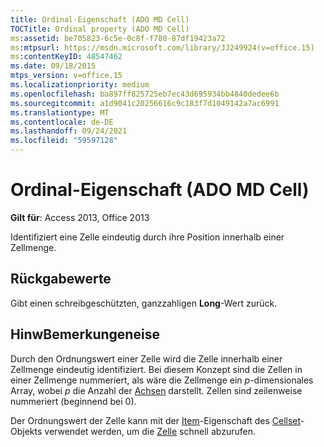 ```yaml
---
title: Ordinal-Eigenschaft (ADO MD Cell)
TOCTitle: Ordinal property (ADO MD Cell)
ms:assetid: be705823-6c5e-0c8f-f780-87df19423a72
ms:mtpsurl: https://msdn.microsoft.com/library/JJ249924(v=office.15)
ms:contentKeyID: 48547462
ms.date: 09/18/2015
mtps_version: v=office.15
ms.localizationpriority: medium
ms.openlocfilehash: ba897ff825725eb7ec43d695934bb4840dedee6b
ms.sourcegitcommit: a1d9041c20256616c9c183f7d1049142a7ac6991
ms.translationtype: MT
ms.contentlocale: de-DE
ms.lasthandoff: 09/24/2021
ms.locfileid: "59597128"
---
```

# <a name="ordinal-property-ado-md-cell"></a>Ordinal-Eigenschaft (ADO MD Cell)


**Gilt für**: Access 2013, Office 2013

Identifiziert eine Zelle eindeutig durch ihre Position innerhalb einer Zellmenge.

## <a name="return-values"></a>Rückgabewerte

Gibt einen schreibgeschützten, ganzzahligen **Long**-Wert zurück.

## <a name="remarks"></a>HinwBemerkungeneise

Durch den Ordnungswert einer Zelle wird die Zelle innerhalb einer Zellmenge eindeutig identifiziert. Bei diesem Konzept sind die Zellen in einer Zellmenge nummeriert, als wäre die Zellmenge ein *p*-dimensionales Array, wobei *p* die Anzahl der [Achsen](axes-collection-ado-md.md) darstellt. Zellen sind zeilenweise nummeriert (beginnend bei 0).

Der Ordnungswert der Zelle kann mit der [Item](item-property-ado-md-cellset.md)-Eigenschaft des [Cellset](cellset-object-ado-md.md)-Objekts verwendet werden, um die [Zelle](cell-object-ado-md.md) schnell abzurufen.

